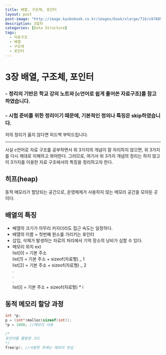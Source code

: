 ```yaml
---
title: 배열, 구조체, 포인터
layout: post
post-image: "http://image.kyobobook.co.kr/images/book/xlarge/716/x9788970509716.jpg"
description: 3일차
categories: [Data Structure]
tags:
  - 자료구조
  - 배열
  - 구조체
  - 포인터
---
```


# 3장 배열, 구조체, 포인터

### - 정리의 기반은 학교 강의 노트와 [c언어로 쉽게 풀어쓴 자료구조]를 참고하였습니다.

### - 시험 준비를 위한 정리이기 때문에, 기본적인 정의나 특징은 skip하였습니다.

저의 정리가 옳지 않다면 피드백 부탁드립니다.

---

사실 c언어로 자료 구조를 공부하면서 위 3가지의 개념이 잘 자리하지 않으면, 위 3가지를 다시 제대로 이해하고 와야한다. 그러므로, 여기서 위 3가지 개념의 정리는 하지 않고 이 3가지를 이용한 자료 구조에서의 특징을 정리하고자 한다.

## 히프(heap)

동적 메모리가 할당되는 공간으로, 운영체제가 사용하지 않는 메모리 공간을 모아둔 곳이다.

## 배열의 특징

- 배열의 크기가 아무리 커지더라도 접근 속도는 일정하다.
- 배열의 이름 = 첫번째 원소를 가리키는 포인터
- 삽입, 삭제가 발생하는 자료의 처리에서 기억 장소의 낭비가 심할 수 있다.
- 메모리 위치 ex)  
  list[0] = 기본 주소  
  list[1] = 기본 주소 + sizeof(자료형) _ 1  
  list[2] = 기본 주소 + sizeof(자료형) _ 2  
  .  
  .  
  .  
  list[i] = 기본 주소 + sizeof(자료형) \* i

## 동적 메모리 할당 과정

```c
int *p;
p = (int*)malloc(sizeof(int));
*p = 1000; //메모리 사용

/*
포인터를 활용한 코드
*/
free(p); //사용한 후에는 메모리 반납
```
